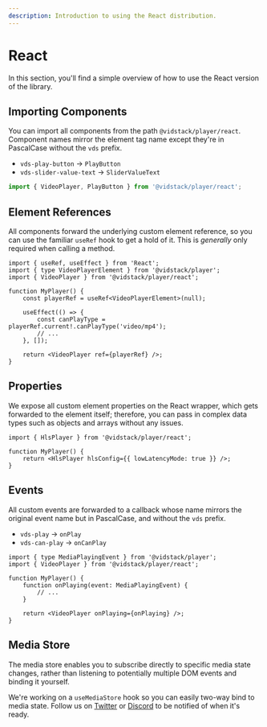```yaml
---
description: Introduction to using the React distribution.
---
```


# React

In this section, you'll find a simple overview of how to use the React version of the library.

## Importing Components

You can import all components from the path `@vidstack/player/react`. Component names mirror
the element tag name except they're in PascalCase without the `vds` prefix.

- `vds-play-button` -> `PlayButton`
- `vds-slider-value-text` -> `SliderValueText`

```js
import { VideoPlayer, PlayButton } from '@vidstack/player/react';
```

## Element References

All components forward the underlying custom element reference, so you can use the familiar
`useRef` hook to get a hold of it. This is _generally_ only required when calling a method.

```tsx
import { useRef, useEffect } from 'React';
import { type VideoPlayerElement } from '@vidstack/player';
import { VideoPlayer } from '@vidstack/player/react';

function MyPlayer() {
	const playerRef = useRef<VideoPlayerElement>(null);

	useEffect(() => {
		const canPlayType = playerRef.current!.canPlayType('video/mp4');
		// ...
	}, []);

	return <VideoPlayer ref={playerRef} />;
}
```

## Properties

We expose all custom element properties on the React wrapper, which gets forwarded to the
element itself; therefore, you can pass in complex data types such as objects and arrays without
any issues.

```tsx
import { HlsPlayer } from '@vidstack/player/react';

function MyPlayer() {
	return <HlsPlayer hlsConfig={{ lowLatencyMode: true }} />;
}
```

## Events

All custom events are forwarded to a callback whose name mirrors the original event name but in
PascalCase, and without the `vds` prefix.

- `vds-play` -> `onPlay`
- `vds-can-play` -> `onCanPlay`

```tsx
import { type MediaPlayingEvent } from '@vidstack/player';
import { VideoPlayer } from '@vidstack/player/react';

function MyPlayer() {
	function onPlaying(event: MediaPlayingEvent) {
		// ...
	}

	return <VideoPlayer onPlaying={onPlaying} />;
}
```

## Media Store

The media store enables you to subscribe directly to specific media state changes, rather than
listening to potentially multiple DOM events and binding it yourself.

We're working on a `useMediaStore` hook so you can easily two-way bind to media state. Follow
us on [Twitter](https://twitter.com/vidstackjs?lang=en) or [Discord](https://discord.com/invite/7RGU7wvsu9)
to be notified of when it's ready.
